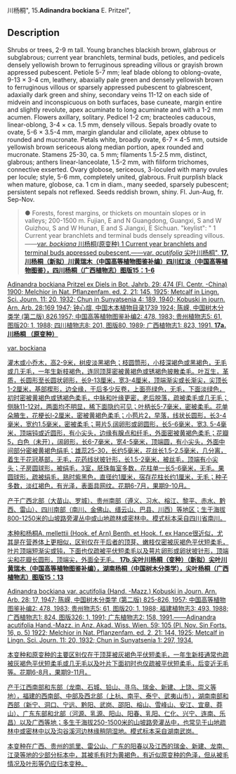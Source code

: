 川杨桐",
15.**Adinandra bockiana** E. Pritzel",

## Description
Shrubs or trees, 2-9 m tall. Young branches blackish brown, glabrous or subglabrous; current year branchlets, terminal buds, petioles, and pedicels densely yellowish brown to ferruginous spreading villous or grayish brown appressed pubescent. Petiole 5-7 mm; leaf blade oblong to oblong-ovate, 9-13 × 3-4 cm, leathery, abaxially pale green and densely yellowish brown to ferruginous villous or sparsely appressed pubescent to glabrescent, adaxially dark green and shiny, secondary veins 11-12 on each side of midvein and inconspicuous on both surfaces, base cuneate, margin entire and slightly revolute, apex acuminate to long acuminate and with a 1-2 mm acumen. Flowers axillary, solitary. Pedicel 1-2 cm; bracteoles caducous, linear-oblong, 3-4 × ca. 1.5 mm, densely villous. Sepals broadly ovate to ovate, 5-6 × 3.5-4 mm, margin glandular and ciliolate, apex obtuse to rounded and mucronate. Petals white, broadly ovate, 6-7 × 4-5 mm, outside yellowish brown sericeous along median portion, apex rounded and mucronate. Stamens 25-30, ca. 5 mm; filaments 1.5-2.5 mm, distinct, glabrous; anthers linear-lanceolate, 1.5-2 mm, with filiform trichomes, connective exserted. Ovary globose, sericeous, 3-loculed with many ovules per locule; style, 5-6 mm, completely united, glabrous. Fruit purplish black when mature, globose, ca. 1 cm in diam., many seeded, sparsely pubescent; persistent sepals not reflexed. Seeds reddish brown, shiny. Fl. Jun-Aug, fr. Sep-Nov.

> ●  Forests, forest margins, or thickets on mountain slopes or in valleys; 200-1500 m. Fujian, E and N Guangdong, Guangxi, S and W Guizhou, S and W Hunan, E and S Jiangxi, E Sichuan.
  "keylist": "
1 Current year branchlets and terminal buds densely spreading villous.——<a href='/info/Adinandra bockiana var. bockiana?t=foc'>var. *bockiana* 川杨桐(原变种)
1 Current year branchlets and terminal buds appressed pubescent.——<a href='/info/Adinandra bockiana var. acutifolia?t=foc'>var. *acutifolia* 尖叶川杨桐",
**17.川杨桐（新拟）川黄瑞木（中国高等植物图鉴补编）四川红淡（中国高等植物图鉴），四川杨桐（广西植物志）图版15：1-6**

Adinandra bockiana Pritzel ex Diels in Bot. Jahrb. 29: 474 (Fl. Centr. -China) 1900; Melchior in Nat. Pflanzenfam. ed. 2, 21: 145, 1925; Metcalf in Lingn. Sci. Journ. 11: 20, 1932; Chun in Sunyatsenia 4: 189, 1940; Kobuski in journ. Arn. Arb. 28:169 1947; 钟心煊, 中国木本植物目录1739 1924; 陈嵘, 中国树木分类学 (第二版) 826,1957; 中国高等植物图鉴补编2: 478, 1983; 贵州植物志5: 61, 图版20: 1, 1988; 四川植物志8: 201, 图版80, 1989; 广西植物志1: 823, 1991.
**17a. 川杨桐 （原变种）**

var. bockiana

灌木或小乔木，高2-9米，树皮淡黑褐色；枝圆筒形，小枝深褐色或黑褐色，无毛或几无毛，一年生新枝褐色，连同顶芽密被黄褐色或锈褐色披散柔毛。叶互生，革质，长圆形至长圆状卵形，长9-13厘米，宽3-4厘米，顶端渐尖或长渐尖，尖顶长1-2厘米，基部楔形，边全缘，干后多少反卷，上面亮绿色，无毛，下面淡绿色，初时密被黄褐色或锈褐色柔毛，中脉和叶缘更密，老后脱落，疏被柔毛或几无毛；侧脉11-12对，两面均不明显，稀下面隐约可见；叶柄长5-7毫米，密被柔毛。花单朵腋生，花梗长l-2厘米，密被黄褐色柔毛；小苞片2，早落，线状长圆形，长3-4毫米，宽约1.5毫米，密被柔毛；萼片5,阔卵形或卵圆形，长5-6毫米，宽3. 5-4毫米，顶端钝或近圆形，有小尖头，边缘有腺点和纤毛，外面密被黄褐色柔毛；花瓣5，白色（未开），阔卵形，长6-7毫米，宽4-5毫米，顶端圆，有小尖头，外面中间部分密被黄褐色绢毛；雄蕊25-30，长约5毫米，花丝长1.5-2.5毫米，几分离，着生于花冠基部，无毛，花药线状披针形，长1.5-2毫米，被丝毛，顶端有小尖头；子房圆球形，被绢毛，3室，胚珠每室多数，花柱单一长5-6毫米，无毛。果圆球形，疏被绢毛，熟时紫黑色，直径约1厘米，宿存花柱长约1厘米，无毛；种子多数，淡红褐色，有光泽，表面具网纹。花期6-7月，果期9-10月。

产于广西北部（大苗山、罗城）、贵州南部（遵义、习水、榕江、黎平、赤水、黔西、雷山）、四川南部（南川、金佛山、缙云山、巴县、川西）等地区；生于海拔800-1250米的山坡路旁灌丛中或山地疏林或密林中。模式标本采自四川省南川。

本种和杨桐A. mellettii (Hook. ef Arn) Benth. et Hook. f. ex Hance很近似，尤其是在营养体上更相似，区别仅在于后者的顶芽、嫩枝仅密被灰褐色平伏短柔毛，叶片顶端短渐尖或钝，下面也仅疏被平伏短柔毛以及萼片卵形或卵状披针形，顶端尖和花瓣长圆形，顶端尖，外面全无毛。
**17b.尖叶川杨桐（变种）（新拟）尖叶川黄瑞木（中国高等植物图鉴补编），湖南杨桐（中国树木分类学），尖叶杨桐（广西植物志）图版15：13**

Adinandra bockiana var. acutifolia (Hand. -Mazz.) Kobuski in Journ. Arn. Arb. 28: 17, 1947; 陈嵘, 中国树木分类学 (第二版) 825-826, 1957; 中国高等植物图鉴补编2: 478, 1983; 贵州物志5: 61, 图版20: 1, 1988; 福建植物志3: 493, 1988; 广西植物志1: 824, 图版326: 1, 1991; 广东植物志2: 158, 1991.——Adinandra acutifolia Hand.-Mazz. in Anz. Akad. Wiss. Wien. 59: 105 (Pl. Nov. Sin Forts. 16, p. 5) 1922; Melchior in Nat. Pflanzenfam. ed. 2, 21: 144, 1925; Metcalf in Lingn. Sci. Journ. 11: 20, 1932; Chun in Sunyatsenia 1: 297, 1934.

本变种和原变种的主要区别仅在于顶芽被灰褐色平伏短柔毛，一年生新枝通常也疏被灰褐色平伏短柔毛或几无毛以及叶片下面初时也仅疏被平伏短柔毛，后变近无毛等。花期6-8月，果期9-11月。

产于江西南部和东部（龙南、石城、铅山、寻乌、瑞金、新建、上饶、崇义等地），福建的西南部、中部及西北部（上杭、南平、泰宁、武夷山市），湖南南部和西部（新宁、洞口、宁远、黔阳、武岗、邵阳、榕山、雪峰山、安江、宜章、莽山）、广东东部和北部（河源、乳源、阳山、阳春、乳阳、仁化、兴宁、连南、乐昌）以及广西等地；多生于海拔250-1500米的山坡路旁灌丛中，也常见于山地疏林中或密林中以及沟谷溪河边林缘稍阴湿地。模式标本采自湖南武岗。

本变种在广西、贵州的凯里、雷公山、广东的阳春以及江西的瑞金、新建、龙南、江录等地的少部分标本中，其被毛有时为黄褐色，有近似原变种的色泽，但从被毛情况及叶形等仍应归本变种。
